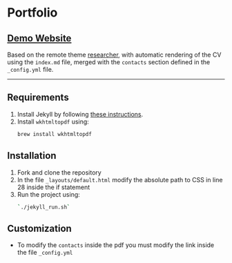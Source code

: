 # Portfolio

## [**Demo Website**]()  
Based on the remote theme [researcher](https://github.com/ankitsultana/researcher), with automatic rendering of the CV using the `index.md` file, merged with the `contacts` section defined in the `_config.yml` file.

---

## Requirements

1. Install Jekyll by following [these instructions](https://jekyllrb.com/docs/installation/).  
2. Install `wkhtmltopdf` using:  
   ```bash
   brew install wkhtmltopdf

## Installation
1. Fork and clone the repository
2. In the file `_layouts/default.html` modify the absolute path to CSS in line 28 inside the if statement
3. Run the project using:
    ```bash
    `./jekyll_run.sh`

## Customization
- To modify the `contacts` inside the pdf you must modify the link inside the file `_config.yml`
